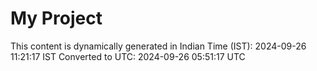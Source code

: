 # My Project

This content is dynamically generated in Indian Time (IST): 2024-09-26 11:21:17 IST
Converted to UTC: 2024-09-26 05:51:17 UTC
